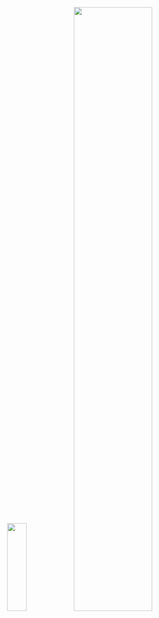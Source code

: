 <div>
    <img style="zoom:100%" src=https://github-readme-stats.vercel.app/api/top-langs/?username=qitas&show_icons=true&hide_border=true&theme=dark&hide=CSS,JavaScript height=204 width=30% />
    <img style="zoom:100%" src=https://github-readme-stats.vercel.app/api?username=qitas&show_icons=true&theme=prussian width=60% />
</div>


